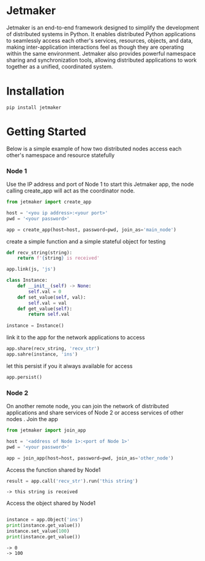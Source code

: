 # Jetmaker
Jetmaker is an end-to-end framework designed to simplify the development of distributed systems in Python. It enables distributed Python applications to seamlessly access each other's services, resources, objects, and data, making inter-application interactions feel as though they are operating within the same environment. Jetmaker also provides powerful namespace sharing and synchronization tools, allowing distributed applications to work together as a unified, coordinated system.

# Installation
```pip install jetmaker```

# Getting Started
Below is a simple example of how two distributed nodes access each other's namespace and resource statefully
### Node 1
Use the IP address and port of Node 1 to start this Jetmaker app, the node calling create_app will act as the coordinator node.
```python
from jetmaker import create_app

host = '<you ip address>:<your port>'
pwd = '<your password>'

app = create_app(host=host, password=pwd, join_as='main_node')
```
create a simple function and a simple stateful object for testing
```python
def recv_string(string):
    return f'{string} is received'

app.link(js, 'js')

class Instance:
    def __init__(self) -> None:
        self.val = 0
    def set_value(self, val):
        self.val = val
    def get_value(self):
        return self.val
    
instance = Instance()
```
link it to the app for the network applications to access
```python
app.share(recv_string, 'recv_str')
app.sahre(instance, 'ins')
```
let this persist if you it always available for access
```python
app.persist()
```
### Node 2
On another remote node, you can join the network of distributed applications and share services of Node 2 or access services of other nodes .
Join the app
```python
from jetmaker import join_app

host = '<address of Node 1>:<port of Node 1>'
pwd = '<your password>'

app = join_app(host=host, password=pwd, join_as='other_node')
```
Access the function shared by Node1
```python
result = app.call('recv_str').run('this string')
```
```-> this string is received```

Access the object shared by Node1
```python

instance = app.Object('ins')
print(instance.get_value())
instance.set_value(100)
print(instance.get_value())
```
```
-> 0
-> 100
```


